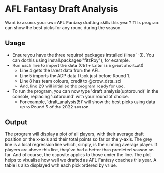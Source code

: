 # AFL Fantasy Draft Analysis
Want to assess your own AFL Fantasy drafting skills this year? This program can show the best picks for any round during the season. 

## Usage
* Ensure you have the three required packages installed (lines 1-3). You can do this using install.packages("fitzRoy"), for example.
* Run each line to import the data (Ctrl + Enter is a great shortcut!)
  	* Line 4 gets the latest data from the AFL
  	* Line 5 imports the ADP data I took just before Round 1.
  	* Line 8 has team colours, credit to @crow_data_sci
  	* And, line 29 will initialise the program ready for use.
* To run the program, you can now type 'draft_analysis(uptoround)' in the console, replacing 'uptoround' with your round of choice.
  * For example, 'draft_analysis(5)' will show the best picks using data up to Round 5 of the 2022 season.

## Output
The program will display a plot of all players, with their average draft position on the x-axis and their total points so far on the y-axis. The grey line is a local regression line which, simply, is the running average player. If players are above this line, they've had a better than predicted season so far. And of course, the opposite applies to those under the line. The plot helps to visualise how well we drafted as AFL Fantasy coaches this year.
A table is also displayed with each pick ordered by value.
